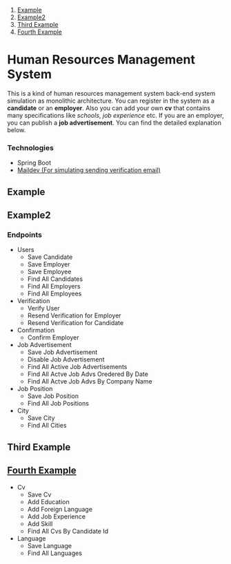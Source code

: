1. [Example](#example)
2. [Example2](#example2)
3. [Third Example](#third-example)
4. [Fourth Example](#fourth-examplehttpwwwfourthexamplecom)



# Human Resources Management System

This is a kind of human resources management system back-end system simulation as monolithic architecture. You can register in the system as a **candidate** or an **employer**. Also you can add your own **cv** that contains many specifications like *schools*,  *job experience* etc. If you are an employer, you can publish a **job advertisement**. You can find the detailed explanation below.

### Technologies
- Spring Boot
- [Maildev (For simulating sending verification email)](https://maildev.github.io/maildev/)


## Example
## Example2



### Endpoints
- Users
    - Save Candidate
    - Save Employer
    - Save Employee
    - Find All Candidates
    - Find All Employers
    - Find All Employees
- Verification
    - Verify User
    - Resend Verification for Employer
    - Resend Verification for Candidate
- Confirmation
    - Confirm Employer
- Job Advertisement
    - Save Job Advertisement
    - Disable Job Advertisement
    - Find All Active Job Advertisements
    - Find All  Actve Job Advs Oredered By Date
    - Find All  Actve Job Advs By Company Name
- Job Position
    - Save Job Position
    - Find All Job Positions
- City
    - Save City
    - Find All Cities

## Third Example
## [Fourth Example](http://www.fourthexample.com)

- Cv
    - Save Cv
    - Add Education
    - Add Foreign Language
    - Add Job Experience
    - Add Skill
    - Find All Cvs By Candidate Id
- Language
    - Save Language
    - Find All Languages


